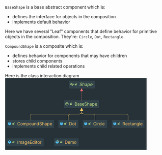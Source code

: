 `BaseShape` is a base abstract component which is:

- defines the interface for objects in the composition
- implements default behavior

Here we have several "Leaf" components that define behavior for primitive objects in the composition.
They're: `Circle`, `Dot`, `Rectangle`.

`CompoundShape` is a composite which is:
- defines behavior for components that may have children
- stores child components
- implements child related operations

Here is the class interaction diagram<br/>
![img.png](img.png)